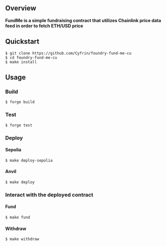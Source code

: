 ## Overview

**FundMe is a simple fundraising contract that utilizes Chainlink price data feed in order to fetch ETH/USD price**

## Quickstart
```shell
$ git clone https://github.com/Cyfrin/foundry-fund-me-cu
$ cd foundry-fund-me-cu
$ make install
```

## Usage

### Build

```shell
$ forge build
```

### Test

```shell
$ forge test
```

### Deploy

#### Sepolia

```shell
$ make deploy-sepolia
```

#### Anvil

```shell
$ make deploy
```

### Interact with the deployed contract

#### Fund

```shell
$ make fund
```

#### Withdraw

```shell
$ make withdraw
```